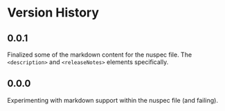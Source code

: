 # Version History

## 0.0.1

Finalized some of the markdown content for the nuspec file. The
`<description>` and `<releaseNotes>` elements specifically.

## 0.0.0

Experimenting with markdown support within the nuspec file (and failing).
